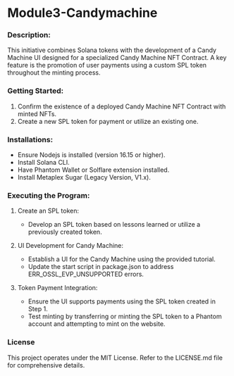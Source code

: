 # Module3-Candymachine

### Description:
This initiative combines Solana tokens with the development of a Candy Machine UI designed for a specialized Candy Machine NFT Contract.
A key feature is the promotion of user payments using a custom SPL token throughout the minting process.

### Getting Started:
1. Confirm the existence of a deployed Candy Machine NFT Contract with minted NFTs.
2. Create a new SPL token for payment or utilize an existing one.

### Installations:
- Ensure Nodejs is installed (version 16.15 or higher).
- Install Solana CLI.
- Have Phantom Wallet or Solflare extension installed.
- Install Metaplex Sugar (Legacy Version, V1.x).

### Executing the Program:
1. Create an SPL token:
   - Develop an SPL token based on lessons learned or utilize a previously created token.

2. UI Development for Candy Machine:
   - Establish a UI for the Candy Machine using the provided tutorial.
   - Update the start script in package.json to address ERR_OSSL_EVP_UNSUPPORTED errors.

3. Token Payment Integration:
   - Ensure the UI supports payments using the SPL token created in Step 1.
   - Test minting by transferring or minting the SPL token to a Phantom account and attempting to mint on the website.
  
     
  
  ### License
This project operates under the MIT License. Refer to the LICENSE.md file for comprehensive details.
